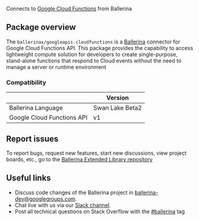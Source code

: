 Connects to [Google Cloud Functions](https://cloud.google.com/functions/docs/reference/rest) from Ballerina

## Package overview
The `ballerinax/googleapis.cloudfunctions` is a [Ballerina](https://ballerina.io/) connector for Google Cloud Functions API.
This package provides the capability to access lightweight compute solution for developers to create single-purpose, stand-alone functions that respond to Cloud events without the need to manage a server or runtime environment
### Compatibility
|                            | Version         |
|----------------------------|-----------------|
| Ballerina Language         | Swan Lake Beta2 | 
| Google Cloud Functions API | v1              |

## Report issues
To report bugs, request new features, start new discussions, view project boards, etc., go to the [Ballerina Extended Library repository](https://github.com/ballerina-platform/ballerina-extended-library)

## Useful links
- Discuss code changes of the Ballerina project in [ballerina-dev@googlegroups.com](mailto:ballerina-dev@googlegroups.com).
- Chat live with us via our [Slack channel](https://ballerina.io/community/slack/).
- Post all technical questions on Stack Overflow with the [#ballerina](https://stackoverflow.com/questions/tagged/ballerina) tag